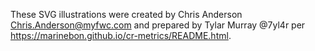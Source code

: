 These SVG illustrations were created by Chris Anderson <Chris.Anderson@myfwc.com> and prepared by Tylar Murray @7yl4r per https://marinebon.github.io/cr-metrics/README.html.